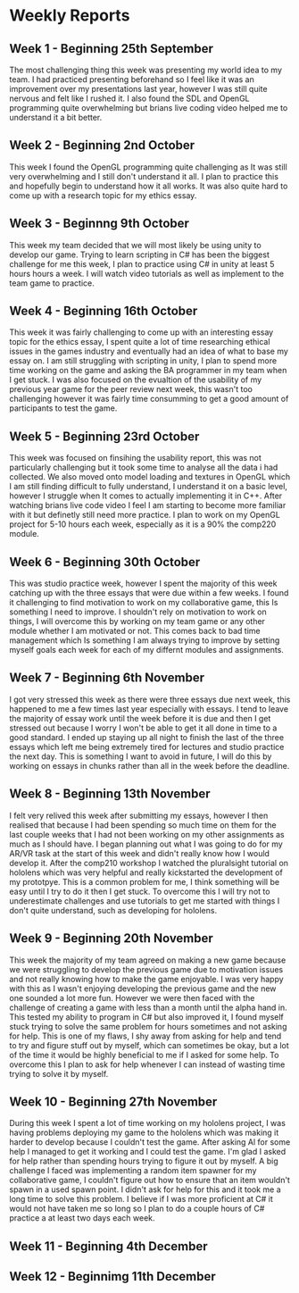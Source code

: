 # Weekly Reports

## Week 1 - Beginning 25th September
The most challenging thing this week was presenting my world idea to my team. I had practiced presenting beforehand so I feel like it was an improvement over my presentations last year, however I was still quite nervous and felt like I rushed it. I also found the SDL and OpenGL programming quite overwhelming but brians live coding video helped me to understand it a bit better.

## Week 2 - Beginning 2nd October
This week I found the OpenGL programming quite challenging as It was still very overwhelming and I still don't understand it all. I plan to practice this and hopefully begin to understand how it all works. It was also quite hard to come up with a research topic for my ethics essay.

## Week 3 - Beginnng 9th October
This week my team decided that we will most likely be using unity to develop our game. Trying to learn scripting in C# has been the biggest challenge for me this week, I plan to practice using C# in unity at least 5 hours hours a week. I will watch video tutorials as well as implement to the team game to practice.

## Week 4 - Beginning 16th October
This week it was fairly challenging to come up with an interesting essay topic for the ethics essay, I spent quite a lot of time researching ethical issues in the games industry and eventually had an idea of what to base my essay on. I am still struggling with scripting in unity, I plan to spend more time working on the game and asking the BA programmer in my team when I get stuck. I was also focused on the evualtion of the usability of my previous year game for the peer review next week, this wasn't too challenging however it was fairly time consumming to get a good amount of participants to test the game.

## Week 5 - Beginning 23rd October
This week was focused on finsihing the usability report, this was not particularly challenging but it took some time to analyse all the data i had collected. We also moved onto model loading and textures in OpenGL which I am still finding difficult to fully understand, I understand it on a basic level, however I struggle when It comes to actually implementing it in C++. After watching brians live code video I feel I am starting to become more familiar with it but definetly still need more practice. I plan to work on my OpenGL project for 5-10 hours each week, especially as it is a 90% the comp220 module. 

## Week 6 - Beginning 30th October
This was studio practice week, however I spent the majority of this week catching up with the three essays that were due within a few weeks. I found it challenging to find motivation to work on my collaborative game, this Is something I need to improve. I shouldn't rely on motivation to work on things, I will overcome this by working on my team game or any other module whether I am motivated or not. This comes back to bad time management which Is something I am always trying to improve by setting myself goals each week for each of my differnt modules and assignments.

## Week 7 - Beginning 6th November
I got very stressed this week as there were three essays due next week, this happened to me a few times last year especially with essays. I tend to leave the majority of essay work until the week before it is due and then I get stressed out because I worry I won't be able to get it all done in time to a good standard. I ended up staying up all night to finish the last of the three essays which left me being extremely tired for lectures and studio practice the next day. This is something I want to avoid in future, I will do this by working on essays in chunks rather than all in the week before the deadline. 

## Week 8 - Beginning 13th November
I felt very relived this week after submitting my essays, however I then realised that because I had been spending so much time on them for the last couple weeks that I had not been working on my other assignments as much as I should have. I began planning out what I was going to do for my AR/VR task at the start of this week and didn't really know how I would develop it. After the comp210 workshop I watched the pluralsight tutorial on hololens which was very helpful and really kickstarted the development of my prototpye. This is a common problem for me, I think something will be easy until I try to do it then I get stuck. To overcome this I will try not to underestimate challenges and use tutorials to get me started with things I don't quite understand, such as developing for hololens.

## Week 9 - Beginning 20th November
This week the majority of my team agreed on making a new game because we were struggling to develop the previous game due to motivation issues and not really knowing how to make the game enjoyable. I was very happy with this as I wasn't enjoying developing the previous game and the new one sounded a lot more fun. However we were then faced with the challenge of creating a game with less than a month until the alpha hand in. This tested my ability to program in C# but also improved it, I found myself stuck trying to solve the same problem for hours sometimes and not asking for help. This is one of my flaws, I shy away from asking for help and tend to try and figure stuff out by myself, which can sometimes be okay, but a lot of the time it would be highly beneficial to me if I asked for some help. To overcome this I plan to ask for help whenever I can instead of wasting time trying to solve it by myself.

## Week 10 - Beginning 27th November
During this week I spent a lot of time working on my hololens project, I was having problems deploying my game to the hololens which was making it harder to develop because I couldn't test the game. After asking Al for some help I managed to get it working and I could test the game. I'm glad I asked for help rather than spending hours trying to figure it out by myself. A big challenge I faced was implementing a random item spawner for my collaborative game, I couldn't figure out how to ensure that an item wouldn't spawn in a used spawn point. I didn't ask for help for this and it took me a long time to solve this problem. I believe if I was more proficient at C# it would not have taken me so long so I plan to do a couple hours of C# practice a at least two days each week. 

## Week 11 - Beginning 4th December


## Week 12 - Beginnimg 11th December


